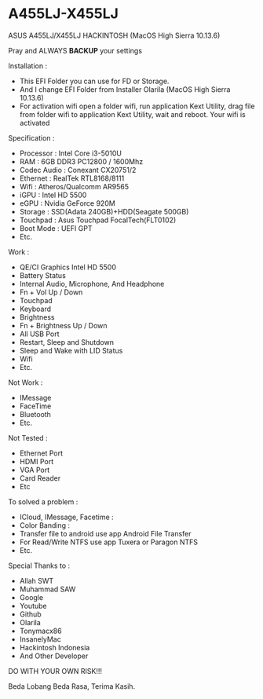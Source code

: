 # A455LJ-X455LJ
ASUS A455LJ/X455LJ HACKINTOSH (MacOS High Sierra 10.13.6)

Pray and ALWAYS **BACKUP** your settings

Installation : 
- This EFI Folder you can use for FD or Storage.
- And I change EFI Folder from Installer Olarila (MacOS High Sierra 10.13.6)
- For activation wifi open a folder wifi, run application Kext Utility, drag file from folder wifi to application Kext Utility, wait and reboot. Your wifi is activated

Specification :
- Processor : Intel Core i3-5010U
- RAM : 6GB DDR3 PC12800 / 1600Mhz
- Codec Audio : Conexant CX20751/2
- Ethernet : RealTek RTL8168/8111
- Wifi : Atheros/Qualcomm AR9565
- iGPU : Intel HD 5500
- eGPU : Nvidia GeForce 920M
- Storage : SSD(Adata 240GB)+HDD(Seagate 500GB)
- Touchpad : Asus Touchpad FocalTech(FLT0102)
- Boot Mode : UEFI GPT
- Etc.

Work :
- QE/CI Graphics Intel HD 5500
- Battery Status
- Internal Audio, Microphone, And Headphone
- Fn + Vol Up / Down
- Touchpad
- Keyboard
- Brightness
- Fn + Brightness Up / Down
- All USB Port
- Restart, Sleep and Shutdown
- Sleep and Wake with LID Status
- Wifi
- Etc.


Not Work : 
* IMessage
* FaceTime
* Bluetooth
* Etc.


Not Tested :
* Ethernet Port
* HDMI Port
* VGA Port
* Card Reader
* Etc
 
To solved a problem :
* ICloud, IMessage, Facetime : 
* Color Banding : 
* Transfer file to android use app Android File Transfer
* For Read/Write NTFS use app Tuxera or Paragon NTFS
* Etc.

Special Thanks to :
- Allah SWT
- Muhammad SAW
- Google
- Youtube
- Github
- Olarila
- Tonymacx86
- InsanelyMac
- Hackintosh Indonesia
- And Other Developer

DO WITH YOUR OWN RISK!!!

Beda Lobang Beda Rasa, Terima Kasih.


